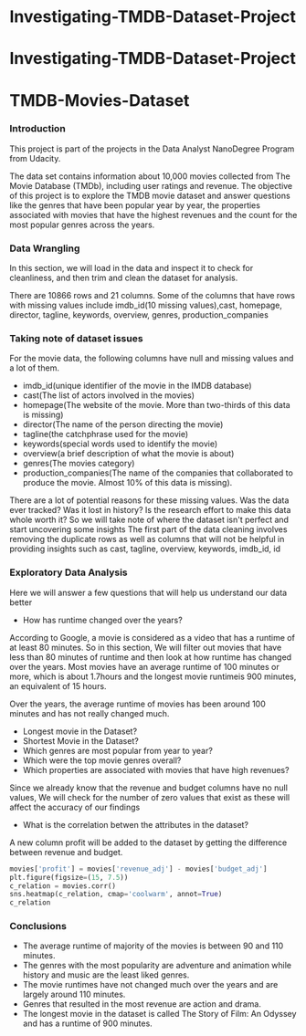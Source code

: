 # Investigating-TMDB-Dataset-Project

# Investigating-TMDB-Dataset-Project

# TMDB-Movies-Dataset

### Introduction

This project is part of the projects in the Data Analyst NanoDegree Program from Udacity.

The data set contains information about 10,000 movies collected from The Movie Database (TMDb), including user ratings and revenue. 
The objective of this project is to explore the TMDB movie dataset and answer questions like the genres that have been popular year by year, the properties associated with 
movies that have the highest revenues and the count for the most popular genres across the years.

### Data Wrangling

In this section, we will load in the data and inspect it to check for cleanliness, and then trim and clean the dataset for analysis.

There are 10866 rows and 21 columns. 
Some of the columns that have rows with missing values include imdb_id(10 missing values),cast, homepage, director, tagline, keywords, overview, genres, production_companies

### Taking note of dataset issues

For the movie data, the following columns have null and missing values and a lot of them.
- imdb_id(unique identifier of the movie in the IMDB database)
- cast(The list of actors involved in the movies)
- homepage(The website of the movie. More than two-thirds of this data is missing)
- director(The name of the person directing the movie)
- tagline(the catchphrase used for the movie)
- keywords(special words used to identify the movie)
- overview(a brief description of what the movie is about)
- genres(The movies category)
- production_companies(The name of the companies that collaborated to produce the movie. Almost 10% of this data is missing).

There are a lot of potential reasons for these missing values. Was the data ever tracked? Was it lost in history? Is the research effort to make this data whole worth it? So we will take note of where the dataset isn't perfect and start uncovering some insights
The first part of the data cleaning involves removing the duplicate rows as well as columns that will not be helpful in providing insights such as cast, tagline, overview, keywords, imdb_id, id

### Exploratory Data Analysis
Here we will answer a few questions that will help us understand our data better
- How has runtime changed over the years?
  
According to Google, a movie is considered as a video that has a runtime of at least 80 minutes. So in this section, We will filter out movies that have less than 80 minutes of runtime and then look at how runtime has changed over the years.
Most movies have an average runtime of 100 minutes or more, which is about 1.7hours and the longest movie runtimeis 900 minutes, an equivalent of 15 hours.

Over the years, the average runtime of movies has been around 100 minutes and has not really changed much.

- Longest movie in the Dataset?
- Shortest Movie in the Dataset?
- Which genres are most popular from year to year?
- Which were the top movie genres overall?
- Which properties are associated with movies that have high revenues?

Since we already know that the revenue and budget columns have no null values, We will check for the number of zero values that exist as these will affect the accuracy of our findings

- What is the correlation betwen the attributes in the dataset?

 A new column profit will be added to the dataset by getting the difference between revenue and budget.

 ```python
movies['profit'] = movies['revenue_adj'] - movies['budget_adj']
plt.figure(figsize=(15, 7.5))
c_relation = movies.corr()
sns.heatmap(c_relation, cmap='coolwarm', annot=True)
c_relation
```
### Conclusions
- The average runtime of majority of the movies is between 90 and 110 minutes.
- The genres with the most popularity are adventure and animation while history and music are the least liked genres.
- The movie runtimes have not changed much over the years and are largely around 110 minutes.
- Genres that resulted in the most revenue are action and drama.
- The longest movie in the dataset is called The Story of Film: An Odyssey and has a runtime of 900 minutes.



